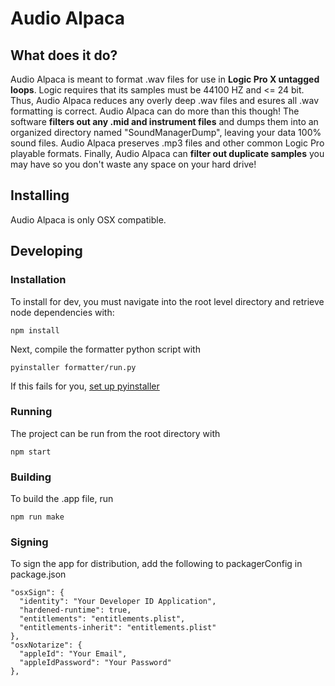 # Audio Alpaca

## What does it do?
Audio Alpaca is meant to format .wav files for use in **Logic Pro X untagged loops**. Logic requires that its samples must be 44100 HZ and <= 24 bit. Thus, Audio Alpaca reduces any overly deep .wav files and esures all .wav formatting is correct. Audio Alpaca can do more than this though! The software **filters out any .mid and instrument files** and dumps them into an organized directory named "SoundManagerDump", leaving your data 100% sound files. Audio Alpaca preserves .mp3 files and other common Logic Pro playable formats. Finally, Audio Alpaca can **filter out duplicate samples** you may have so you don't waste any space on your hard drive!

## Installing
Audio Alpaca is only OSX compatible.

## Developing
### Installation
To install for dev, you must navigate into the root level directory and retrieve node dependencies with:

`npm install`

Next, compile the formatter python script with

`pyinstaller formatter/run.py`

If this fails for you, [set up pyinstaller](https://www.pyinstaller.org/)

### Running
The project can be run from the root directory with

`npm start`

### Building
To build the .app file, run

`npm run make`

### Signing
To sign the app for distribution, add the following to packagerConfig in package.json
```     
"osxSign": {
  "identity": "Your Developer ID Application",
  "hardened-runtime": true,
  "entitlements": "entitlements.plist",
  "entitlements-inherit": "entitlements.plist"
},
"osxNotarize": {
  "appleId": "Your Email",
  "appleIdPassword": "Your Password"
},
```    
